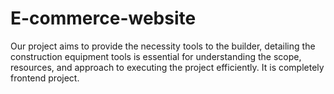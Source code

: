 # E-commerce-website
Our project aims to provide the necessity tools to the builder, detailing the construction equipment tools is essential for understanding the scope, resources, and approach to executing the project efficiently. It is completely frontend project.

